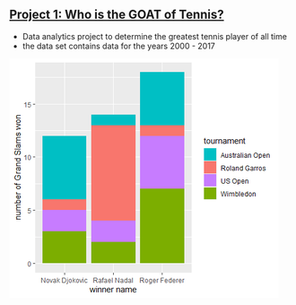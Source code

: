## [Project 1: Who is the GOAT of Tennis?](https://github.com/emilybnk/GOAT_of_tennis_proj)

* Data analytics project to determine the greatest tennis player of all time
* the data set contains data for the years 2000 - 2017

![](https://github.com/emilybnk/GOAT_of_tennis_proj/blob/main/Grand_Slam_wins.png)
